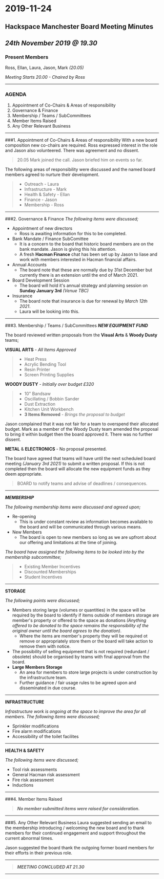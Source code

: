 # 2019-11-24

## Hackspace Manchester Board Meeting Minutes

## *24th November 2019 @ 19.30*

### Present Members
Ross, Ellan, Laura, Jason, Mark *(20.05)*

*Meeting Starts 20.00  - Chaired by Ross* 

---
### AGENDA
1. Appointment of Co-Chairs & Areas of responsibility
2. Governance & Finance
3. Membership / Teams / SubCommittees
4. Member Items Raised
5. Any Other Relevant Business
---
###1. Appointment of Co-Chairs & Areas of responsibility
With a new board composition new co-chairs are required. Ross expressed interest in the role and Jason also volunteered. There was agreement and no dissent.

> 20.05 Mark joined the call. Jason briefed him on events so far.

The following areas of responsibility were discussed and the named board members agreed to nurture their development.
> - Outreach - Laura
> - Infrastructure - Mark
> - Health & Safety - Ellan
> - Finance - Jason
> - Membership - Ross
---
###2. Governance & Finance
*The following items were discussed;*
- Appointment of new directors
    - Ross is awaiting information for this to be completed.
- Bank Mandate / Finance SubComittee
    - It is a concern to the board that historic board members are on the bank mandate. Jason is giving this his attention.
    - A fresh **Hacman Finance** chat has been set up by Jason to liase and work with members interested in Hacman financial affairs.
- Annual Accounts
    - The board note that these are normally due by 31st December but currently there is an extension until the end of March 2021.
- Board Development Session
    - The board will hold it's annual strategy and planning session on **Sunday January 3rd** *(Venue TBC)*
- Insurance
    - The board note that insurance is due for renewal by *March 12th 2021*.
    - Laura will be looking into this.
---
###3. Membership / Teams / SubCommittees
***NEW EQUIPMENT FUND***

The board reviewed written proposals from the **Visual Arts** & **Woody Dusty** teams;

**VISUAL ARTS** - *All Items Approved*
> - Heat Press
> - Acrylic Bending Tool
> - Resin Printer
> - Screen Printing Supplies

**WOODY DUSTY** - *Initially over budget £320*
> - 10" Bandsaw
> - Oscillating / Bobbin Sander
> - Dust Extraction
> - Kitchen Unit Workbench
> - **3 Items Removed** - *Brings the proposal to budget*

Jason complained that it was not fair for a team to overspend their allocated budget. Mark as a member of the Woody Dusty team amended the proposal to bring it within budget then the board approved it. There was no further dissent.

**METAL** & **ELECTRONICS** - No proposal presented.

The board have agreed that teams will have until the next scheduled board meeting *(January 3rd 2021)* to submit a written proposal. If this is not completed then the board will allocate the new equipment funds as they deem appropriate.
> BOARD to notify teams and advise of deadlines / consequences.
---
***MEMBERSHIP***

*The following membership items were discussed and agreed upon;*
- Re-opening
    - This is under constant review as information becomes available to the board and will be communicated through various means.
- New Members
    - The board is open to new members so long as we are upfront about our offering and limitations at the time of joining.

*The board have assigned the following items to be looked into by the membership subcommittee;*
> - Existing Member Incentives
> - Discounted Memberships
> - Student Incentives
---
**STORAGE**

*The following points were discussed;*
- Members storing large (volumes or quantities) in the space will be required by the board to identify if items outside of members storage are member's property or offered to the space as donations *(Anything offered to be donated to the space remains the responsibility of the original owner until the board agrees to the donation)*.
    - Where the items are member's property they will be required ot remove or appropriately store them or the board will take action to remove them with notice.
- The possibility of  selling equipment that is not required (redundant / obsolete) should be organised by teams with final approval from the board.
- **Large Members Storage**
    - An area for members to store large projects is under construction by the infrastructure team.
    - Further guidance / fair usage rules to be agreed upon and disseminated in due course.
---
**INFRASTRUCTURE**

*Infrastructure work is ongoing at the space to improve the area for all members. The following items were discussed;*
- Sprinkler modifications
- Fire alarm modifications
- Accessibility of the toilet facilites
---
**HEALTH & SAFETY**

*The following items were discussed;*
- Tool risk assessments
- General Hacman risk assessment
- Fire risk assessment
- Inductions
---
###4. Member Items Raised
> ***No member submitted items were raised for consideration.***
---
###5. Any Other Relevant Business
Laura suggested sending an email to the membership introducing / welcoming the new board and to thank members for their continued engagement and support throughout the current abnormal times.

Jason suggested the board thank the outgoing former board members for their efforts in their previous role.

---
> ***MEETING CONCLUDED AT 21.30***
---
